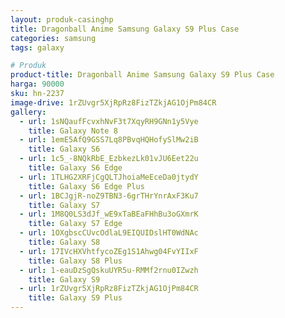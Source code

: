 ```yaml
---
layout: produk-casinghp
title: Dragonball Anime Samsung Galaxy S9 Plus Case
categories: samsung
tags: galaxy

# Produk
product-title: Dragonball Anime Samsung Galaxy S9 Plus Case
harga: 90000
sku: hn-2237
image-drive: 1rZUvgr5XjRpRz8FizTZkjAG1OjPm84CR
gallery:
  - url: 1sNQaufFcvxhNvF3t7XqyRH9GNn1y5Vye
    title: Galaxy Note 8
  - url: 1emE5AfQ9GSS7Lq8PBvqHQHofySlMw2iB
    title: Galaxy S6
  - url: 1c5_-8NQkRbE_EzbkezLk01vJU6Eet22u
    title: Galaxy S6 Edge
  - url: 1TLHG2XRFjCgQLTJhoiaMeEceDa0jtydY
    title: Galaxy S6 Edge Plus
  - url: 1BCJgjR-noZ9TBN3-6grTHrYnrAxF3Ku7
    title: Galaxy S7
  - url: 1M8Q0LS3dJf_wE9xTaBEaFHhBu3oGXmrK
    title: Galaxy S7 Edge
  - url: 1OXgbscCUvcOdlaL9EIQUIDslHT0WdNAc
    title: Galaxy S8
  - url: 17IVcHXVhtfycoZEg1S1Ahwg04FvYIIxF
    title: Galaxy S8 Plus
  - url: 1-eauDzSgQskuUYR5u-RMMf2rnu0IZwzh
    title: Galaxy S9
  - url: 1rZUvgr5XjRpRz8FizTZkjAG1OjPm84CR
    title: Galaxy S9 Plus
---
```

